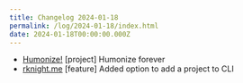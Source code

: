 ```yaml
---
title: Changelog 2024-01-18
permalink: /log/2024-01-18/index.html
date: 2024-01-18T00:00:00.000Z
---
```


- [Humonize!](https://hum.rknight.me) [project] Humonize forever
- [rknight.me](https://rknight.me) [feature] Added option to add a project to CLI